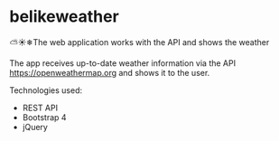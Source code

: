 # belikeweather
⛅☀❄The web application works with the API and shows the weather

The app receives up-to-date weather information via the API https://openweathermap.org and shows it to the user.

Technologies used: 
- REST API 
- Bootstrap 4
- jQuery
